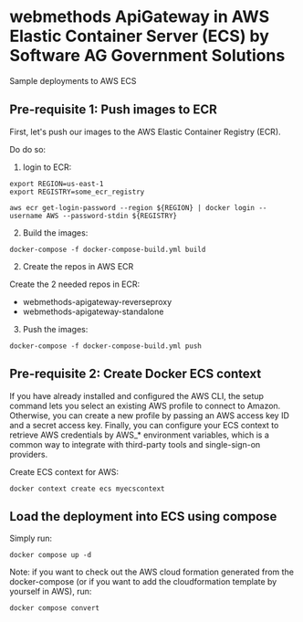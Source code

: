 # webmethods ApiGateway in AWS Elastic Container Server (ECS) by Software AG Government Solutions 

Sample deployments to AWS ECS

## Pre-requisite 1: Push images to ECR

First, let's push our images to the AWS Elastic Container Registry (ECR).

Do do so:

1) login to ECR:

```
export REGION=us-east-1
export REGISTRY=some_ecr_registry
```

```
aws ecr get-login-password --region ${REGION} | docker login --username AWS --password-stdin ${REGISTRY}
```

2) Build the images:

```
docker-compose -f docker-compose-build.yml build
```

2) Create the repos in AWS ECR

Create the 2 needed repos in ECR:
- webmethods-apigateway-reverseproxy
- webmethods-apigateway-standalone

3) Push the images:

```
docker-compose -f docker-compose-build.yml push
```

## Pre-requisite 2: Create Docker ECS context

If you have already installed and configured the AWS CLI, the setup command lets you select an existing AWS profile to connect to Amazon. Otherwise, you can create a new profile by passing an AWS access key ID and a secret access key. Finally, you can configure your ECS context to retrieve AWS credentials by AWS_* environment variables, which is a common way to integrate with third-party tools and single-sign-on providers.

Create ECS context for AWS:

```
docker context create ecs myecscontext
```


## Load the deployment into ECS using compose

Simply run:

```
docker compose up -d
```

Note: if you want to check out the AWS cloud formation generated from the docker-compose (or if you want to add the cloudformation template by yourself in AWS), run:

```
docker compose convert
```
